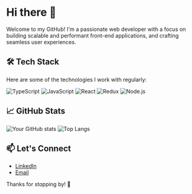 # Hi there 👋

Welcome to my GitHub! I'm a passionate web developer with a focus on building scalable and performant front-end applications, and crafting seamless user experiences.

## 🛠️ Tech Stack

Here are some of the technologies I work with regularly:

![TypeScript](https://img.shields.io/badge/TypeScript-007ACC?style=for-the-badge&logo=typescript&logoColor=white)
![JavaScript](https://img.shields.io/badge/JavaScript-F7DF1E?style=for-the-badge&logo=javascript&logoColor=black)
![React](https://img.shields.io/badge/React-61DAFB?style=for-the-badge&logo=react&logoColor=white)
![Redux](https://img.shields.io/badge/Redux-764ABC?style=for-the-badge&logo=redux&logoColor=white)
![Node.js](https://img.shields.io/badge/Node.js-339933?style=for-the-badge&logo=nodedotjs&logoColor=white)

## 📈 GitHub Stats

![Your GitHub stats](https://github-readme-stats.vercel.app/api?username=pierroberto&show_icons=true&hide_border=true&theme=react)
![Top Langs](https://github-readme-stats.vercel.app/api/top-langs/?username=pierroberto&layout=compact&hide_border=true&theme=react)

## 📫 Let's Connect

- [LinkedIn](https://www.linkedin.com/in/pierrobertolucisano/)
- [Email](mailto:pierroberto.lucisano@gmail.com)

Thanks for stopping by! 🚀
